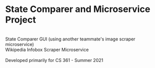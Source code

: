 <h1> State Comparer and Microservice Project </h1>

<br>State Comparer GUI (using another teammate's image scraper microservice)
<br>Wikipedia Infobox Scraper Microservice
<br>
<br>Developed primarily for CS 361 - Summer 2021

